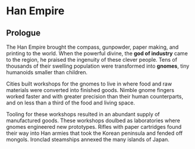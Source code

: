# Han Empire

## Prologue

The Han Empire brought the compass, gunpowder, paper making, and printing to the world. When the powerful divine, the **god of industry** came to the region, he praised the ingenuity of these clever people. Tens of thousands of their swelling population were transformed into **gnomes**, tiny humanoids smaller than children.

Cities built workshops for the gnomes to live in where food and raw materials were converted into finished goods. Nimble gnome fingers worked faster and with greater precision than their human counterparts, and on less than a third of the food and living space. 

Tooling for these workshops resulted in an abundant supply of manufactured goods. These workshops doulbed as laboratories where gnomes engineered new prototypes. Rifles with paper cartridges found their way into Han armies that took the Korean peninsula and fended off mongols. Ironclad steamships annexed the many islands of Japan. 